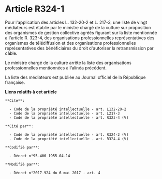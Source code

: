 # Article R324-1

Pour l'application des articles L. 132-20-2 et L. 217-3, une liste de vingt médiateurs est établie par le ministre chargé de
la culture sur proposition des organismes de gestion collective agréés figurant sur la liste mentionnée à l'article R. 323-4,
des organisations professionnelles représentatives des organismes de télédiffusion et des organisations professionnelles
représentatives des bénéficiaires du droit d'autoriser la retransmission par câble.

Le ministre chargé de la culture arrête la liste des organisations professionnelles mentionnées à l'alinéa précédent.

La liste des médiateurs est publiée au Journal officiel de la République française.

**Liens relatifs à cet article**

	**Cite**:

	  - Code de la propriété intellectuelle - art. L132-20-2
	  - Code de la propriété intellectuelle - art. L217-3
	  - Code de la propriété intellectuelle - art. R323-4 (V)

	**Cité par**:

	  - Code de la propriété intellectuelle - art. R324-2 (V)
	  - Code de la propriété intellectuelle - art. R324-4 (V)

	**Codifié par**:

	  - Décret n°95-406 1955-04-14

	**Modifié par**:

	  - Décret n°2017-924 du 6 mai 2017 - art. 4
